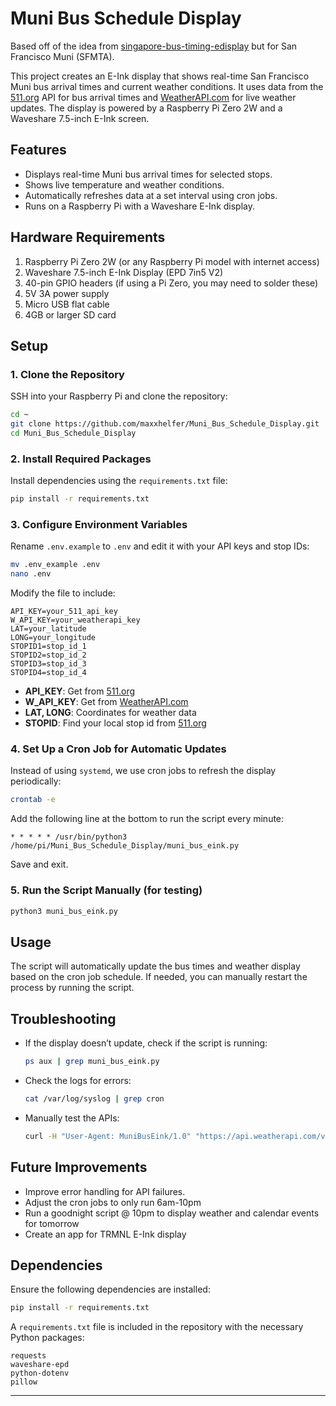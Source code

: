 # Muni Bus Schedule Display

Based off of the idea from [singapore-bus-timing-edisplay](https://github.com/awesomelionel/singapore-bus-timing-edisplay/tree/main) but for San Francisco Muni (SFMTA).

This project creates an E-Ink display that shows real-time San Francisco Muni bus arrival times and current weather conditions. It uses data from the [511.org](https://511.org/developer-resources/transit) API for bus arrival times and [WeatherAPI.com](https://www.weatherapi.com/) for live weather updates. The display is powered by a Raspberry Pi Zero 2W and a Waveshare 7.5-inch E-Ink screen.

## Features
- Displays real-time Muni bus arrival times for selected stops.
- Shows live temperature and weather conditions.
- Automatically refreshes data at a set interval using cron jobs.
- Runs on a Raspberry Pi with a Waveshare E-Ink display.

## Hardware Requirements
1. Raspberry Pi Zero 2W (or any Raspberry Pi model with internet access)
2. Waveshare 7.5-inch E-Ink Display (EPD 7in5 V2)
3. 40-pin GPIO headers (if using a Pi Zero, you may need to solder these)
4. 5V 3A power supply
5. Micro USB flat cable
6. 4GB or larger SD card

## Setup

### 1. Clone the Repository
SSH into your Raspberry Pi and clone the repository:
```bash
cd ~
git clone https://github.com/maxxhelfer/Muni_Bus_Schedule_Display.git
cd Muni_Bus_Schedule_Display
```

### 2. Install Required Packages
Install dependencies using the `requirements.txt` file:
```bash
pip install -r requirements.txt
```

### 3. Configure Environment Variables
Rename `.env.example` to `.env` and edit it with your API keys and stop IDs:
```bash
mv .env_example .env
nano .env
```
Modify the file to include:
```env
API_KEY=your_511_api_key
W_API_KEY=your_weatherapi_key
LAT=your_latitude
LONG=your_longitude
STOPID1=stop_id_1
STOPID2=stop_id_2
STOPID3=stop_id_3
STOPID4=stop_id_4
```
- **API_KEY**: Get from [511.org](https://511.org/developer-resources/transit)
- **W_API_KEY**: Get from [WeatherAPI.com](https://www.weatherapi.com/)
- **LAT, LONG**: Coordinates for weather data
- **STOPID**: Find your local stop id from [511.org](https://511.org/transit/agencies/stop-id)

### 4. Set Up a Cron Job for Automatic Updates
Instead of using `systemd`, we use cron jobs to refresh the display periodically:
```bash
crontab -e
```
Add the following line at the bottom to run the script every minute:
```cron
* * * * * /usr/bin/python3 /home/pi/Muni_Bus_Schedule_Display/muni_bus_eink.py
```
Save and exit.

### 5. Run the Script Manually (for testing)
```bash
python3 muni_bus_eink.py
```

## Usage
The script will automatically update the bus times and weather display based on the cron job schedule. If needed, you can manually restart the process by running the script.

## Troubleshooting
- If the display doesn’t update, check if the script is running:
  ```bash
  ps aux | grep muni_bus_eink.py
  ```
- Check the logs for errors:
  ```bash
  cat /var/log/syslog | grep cron
  ```
- Manually test the APIs:
  ```bash
  curl -H "User-Agent: MuniBusEink/1.0" "https://api.weatherapi.com/v1/current.json?key=your_api_key&q=your_lat,your_long"
  ```

## Future Improvements
- Improve error handling for API failures.
- Adjust the cron jobs to only run 6am-10pm 
- Run a goodnight script @ 10pm to display weather and calendar events for tomorrow
- Create an app for TRMNL E-Ink display  

## Dependencies
Ensure the following dependencies are installed:
```bash
pip install -r requirements.txt
```

A `requirements.txt` file is included in the repository with the necessary Python packages:
```
requests
waveshare-epd
python-dotenv
pillow
```

---


